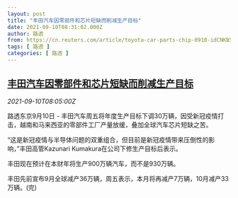 ```yaml
---
layout: post
title: "丰田汽车因零部件和芯片短缺而削减生产目标"
date: 2021-09-10T08:31:02.000Z
author: 路透
from: https://cn.reuters.com/article/toyota-car-parts-chip-0910-idCNKBS2G60ME
tags: [ 路透 ]
categories: [ 路透 ]
---
```

<!--1631262662000-->
[丰田汽车因零部件和芯片短缺而削减生产目标](https://cn.reuters.com/article/toyota-car-parts-chip-0910-idCNKBS2G60ME)
------

<div>
<div><i>2021-09-10T08:05:00Z</i></div><p>路透东京9月10日 - 丰田汽车周五将年度生产目标下调30万辆，因受新冠疫情打击，越南和马来西亚的零部件工厂产量放缓，叠加全球汽车芯片短缺之苦。</p><p>“这是新冠疫情与半导体问题的双重组合，但目前是新冠疫情带来压倒性的影响，”丰田高管Kazunari Kumakura在公司下修生产目标后表示。</p><p>丰田现在预计在本财年将生产900万辆汽车，而不是930万辆。</p><p>丰田先前宣布9月全球减产36万辆，周五表示，本月将再减产7万辆，10月减产33万辆。(完)</p>
</div>
